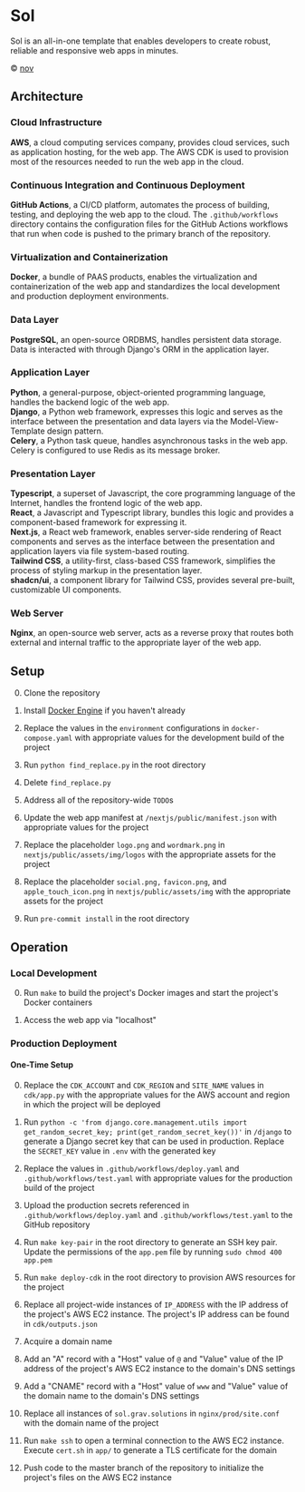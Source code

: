 # Sol

Sol is an all-in-one template that enables developers to create robust, reliable and responsive web apps in minutes.

© [nov](https://github.com/nov-solutions)

## Architecture

### Cloud Infrastructure

**AWS**, a cloud computing services company, provides cloud services, such as application hosting, for the web app. The AWS CDK is used to provision most of the resources needed to run the web app in the cloud.

### Continuous Integration and Continuous Deployment

**GitHub Actions**, a CI/CD platform, automates the process of building, testing, and deploying the web app to the cloud. The `.github/workflows` directory contains the configuration files for the GitHub Actions workflows that run when code is pushed to the primary branch of the repository.

### Virtualization and Containerization

**Docker**, a bundle of PAAS products, enables the virtualization and containerization of the web app and standardizes the local development and production deployment environments.

### Data Layer

**PostgreSQL**, an open-source ORDBMS, handles persistent data storage.\
Data is interacted with through Django's ORM in the application layer.

### Application Layer

**Python**, a general-purpose, object-oriented programming language, handles the backend logic of the web app.\
**Django**, a Python web framework, expresses this logic and serves as the interface between the presentation and data layers via the Model-View-Template design pattern.\
**Celery**, a Python task queue, handles asynchronous tasks in the web app. Celery is configured to use Redis as its message broker.

### Presentation Layer

**Typescript**, a superset of Javascript, the core programming language of the Internet, handles the frontend logic of the web app.\
**React**, a Javascript and Typescript library, bundles this logic and provides a component-based framework for expressing it.\
**Next.js**, a React web framework, enables server-side rendering of React components and serves as the interface between the presentation and application layers via file system-based routing.\
**Tailwind CSS**, a utility-first, class-based CSS framework, simplifies the process of styling markup in the presentation layer.\
**shadcn/ui**, a component library for Tailwind CSS, provides several pre-built, customizable UI components.

### Web Server

**Nginx**, an open-source web server, acts as a reverse proxy that routes both external and internal traffic to the appropriate layer of the web app.

## Setup

0. Clone the repository

1. Install [Docker Engine](https://docs.docker.com/engine/install/) if you haven't already

2. Replace the values in the `environment` configurations in `docker-compose.yaml` with appropriate values for the development build of the project

3. Run `python find_replace.py` in the root directory

4. Delete `find_replace.py`

5. Address all of the repository-wide `TODO`s

6. Update the web app manifest at `/nextjs/public/manifest.json` with appropriate values for the project

7. Replace the placeholder `logo.png` and `wordmark.png` in `nextjs/public/assets/img/logos` with the appropriate assets for the project

8. Replace the placeholder `social.png,` `favicon.png`, and `apple_touch_icon.png` in `nextjs/public/assets/img` with the appropriate assets for the project

9. Run `pre-commit install` in the root directory

## Operation

### Local Development

0. Run `make` to build the project's Docker images and start the project's Docker containers

1. Access the web app via "localhost"

### Production Deployment

#### One-Time Setup

0. Replace the `CDK_ACCOUNT` and `CDK_REGION` and `SITE_NAME` values in `cdk/app.py` with the appropriate values for the AWS account and region in which the project will be deployed

1. Run `python -c 'from django.core.management.utils import get_random_secret_key; print(get_random_secret_key())'` in `/django` to generate a Django secret key that can be used in production. Replace the `SECRET_KEY` value in `.env` with the generated key

2. Replace the values in `.github/workflows/deploy.yaml` and `.github/workflows/test.yaml` with appropriate values for the production build of the project

3. Upload the production secrets referenced in `.github/workflows/deploy.yaml` and `.github/workflows/test.yaml` to the GitHub repository

4. Run `make key-pair` in the root directory to generate an SSH key pair. Update the permissions of the `app.pem` file by running `sudo chmod 400 app.pem`

5. Run `make deploy-cdk` in the root directory to provision AWS resources for the project

6. Replace all project-wide instances of `IP_ADDRESS` with the IP address of the project's AWS EC2 instance. The project's IP address can be found in `cdk/outputs.json`

7. Acquire a domain name

8. Add an "A" record with a "Host" value of `@` and "Value" value of the IP address of the project's AWS EC2 instance to the domain's DNS settings

9. Add a "CNAME" record with a "Host" value of `www` and "Value" value of the domain name to the domain's DNS settings

10. Replace all instances of `sol.grav.solutions` in `nginx/prod/site.conf` with the domain name of the project

11. Run `make ssh` to open a terminal connection to the AWS EC2 instance. Execute `cert.sh` in `app/` to generate a TLS certificate for the domain

12. Push code to the master branch of the repository to initialize the project's files on the AWS EC2 instance
